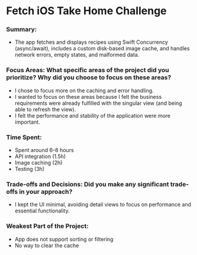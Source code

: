 # Fetch iOS Take Home Challenge
 
### Summary: 
- The app fetches and displays recipes using Swift Concurrency (async/await), includes a custom disk-based image cache, and handles network errors, empty states, and malformed data. 

### Focus Areas: What specific areas of the project did you prioritize? Why did you choose to focus on these areas?
- I chose to focus more on the caching and error handling.
- I wanted to focus on these areas because I felt the business requirements were already fulfilled with the singular view (and being able to refresh the view).
- I felt the performance and stability of the application were more important.

### Time Spent:
- Spent around 6–8 hours
- API integration (1.5h)
- Image caching (2h)
- Testing (3h)

### Trade-offs and Decisions: Did you make any significant trade-offs in your approach?
- I kept the UI minimal, avoiding detail views to focus on performance and essential functionality.

### Weakest Part of the Project:
- App does not support sorting or filtering
- No way to clear the cache
